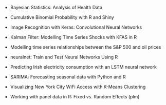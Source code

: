 - Bayesian Statistics: Analysis of Health Data

- Cumulative Binomial Probability with R and Shiny

- Image Recognition with Keras: Convolutional Neural Networks

- Kalman Filter: Modelling Time Series Shocks with KFAS in R

- Modelling time series relationships between the S&P 500 and oil prices

- neuralnet: Train and Test Neural Networks Using R

- Predicting Irish electricity consumption with an LSTM neural network

- SARIMA: Forecasting seasonal data with Python and R

- Visualizing New York City WiFi Access with K-Means Clustering

- Working with panel data in R: Fixed vs. Random Effects (plm)
